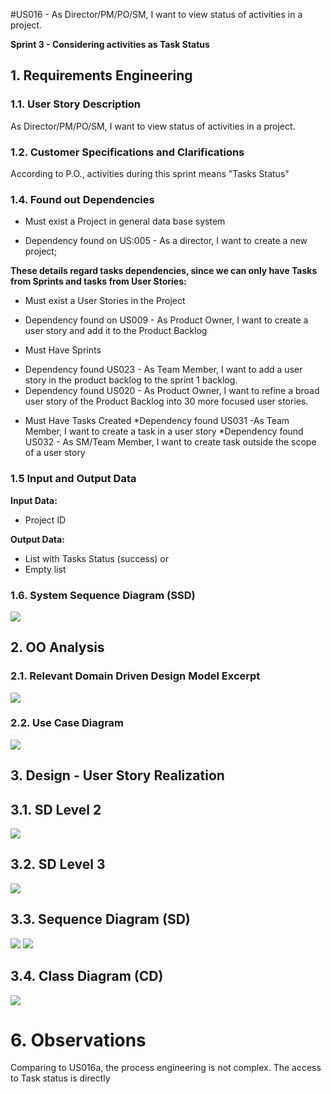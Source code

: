 #US016 - As Director/PM/PO/SM, I want to view status of activities in a project.

**Sprint 3 - Considering activities as Task Status**

## 1. Requirements Engineering

### 1.1. User Story Description

As Director/PM/PO/SM, I want to view status of activities in a project.
### 1.2. Customer Specifications and Clarifications

According to P.O., activities during this sprint means "Tasks Status"

### 1.4. Found out Dependencies
- Must exist a Project in general data base system
* Dependency found on US:005 - As a director, I want to create a new project;

**These details regard tasks dependencies, since we can only have Tasks from Sprints and tasks from User Stories:**

- Must exist a User Stories in  the Project
* Dependency found on US009 - As Product Owner, I want to create a user story and add it to the Product Backlog

- Must Have Sprints
* Dependency found US023 - As Team Member, I want to add a user story in the product backlog to the sprint 1 backlog.
* Dependency found US020 - As Product Owner, I want to refine a broad user story of the Product Backlog into
  30 more focused user stories.

- Must Have Tasks Created
*Dependency found US031 -As Team Member, I want to create a task in a user story
*Dependency found US032 - As SM/Team Member, I want to create task outside the scope of a user story



### 1.5 Input and Output Data

**Input Data:**

* Project ID


**Output Data:**

* List with Tasks Status (success)
  or
* Empty list

### 1.6. System Sequence Diagram (SSD)

![](ProcessView/US016b_level1.png)


## 2. OO Analysis

### 2.1. Relevant Domain Driven Design Model Excerpt

![](US016b_dddExtract.png)

### 2.2. Use Case Diagram

![](US016b_UseCase.png)

## 3. Design - User Story Realization

## 3.1. SD Level 2

![](ProcessView/US016b_level2.png)

## 3.2. SD Level 3

![](ProcessView/US016b_level3.png)

## 3.3. Sequence Diagram (SD)

![](ProcessView/Level4/US016b_SD_level4.png)
![](ProcessView/Level4/taskJPA.png)



## 3.4. Class Diagram (CD)

![](US016bCD.jpg.png)

# 6. Observations

Comparing to US016a, the process engineering is not complex. The access to Task status is directly 
